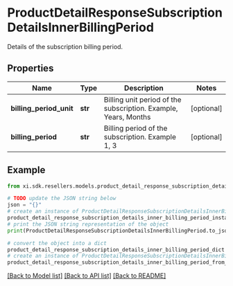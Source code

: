 # ProductDetailResponseSubscriptionDetailsInnerBillingPeriod

Details of the subscription billing period. 

## Properties

Name | Type | Description | Notes
------------ | ------------- | ------------- | -------------
**billing_period_unit** | **str** | Billing unit period of the subscription. Example, Years, Months | [optional] 
**billing_period** | **str** | Billing period of the subscription. Example 1, 3 | [optional] 

## Example

```python
from xi.sdk.resellers.models.product_detail_response_subscription_details_inner_billing_period import ProductDetailResponseSubscriptionDetailsInnerBillingPeriod

# TODO update the JSON string below
json = "{}"
# create an instance of ProductDetailResponseSubscriptionDetailsInnerBillingPeriod from a JSON string
product_detail_response_subscription_details_inner_billing_period_instance = ProductDetailResponseSubscriptionDetailsInnerBillingPeriod.from_json(json)
# print the JSON string representation of the object
print(ProductDetailResponseSubscriptionDetailsInnerBillingPeriod.to_json())

# convert the object into a dict
product_detail_response_subscription_details_inner_billing_period_dict = product_detail_response_subscription_details_inner_billing_period_instance.to_dict()
# create an instance of ProductDetailResponseSubscriptionDetailsInnerBillingPeriod from a dict
product_detail_response_subscription_details_inner_billing_period_from_dict = ProductDetailResponseSubscriptionDetailsInnerBillingPeriod.from_dict(product_detail_response_subscription_details_inner_billing_period_dict)
```
[[Back to Model list]](../README.md#documentation-for-models) [[Back to API list]](../README.md#documentation-for-api-endpoints) [[Back to README]](../README.md)


